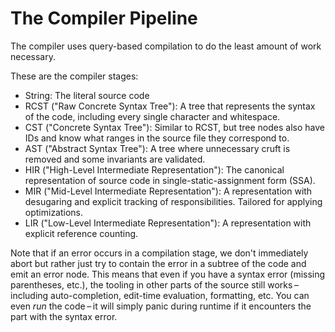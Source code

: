# The Compiler Pipeline

The compiler uses query-based compilation to do the least amount of work necessary.

These are the compiler stages:

- String: The literal source code
- RCST ("Raw Concrete Syntax Tree"): A tree that represents the syntax of the code, including every single character and whitespace.
- CST ("Concrete Syntax Tree"): Similar to RCST, but tree nodes also have IDs and know what ranges in the source file they correspond to.
- AST ("Abstract Syntax Tree"): A tree where unnecessary cruft is removed and some invariants are validated.
- HIR ("High-Level Intermediate Representation"): The canonical representation of source code in single-static-assignment form (SSA).
- MIR ("Mid-Level Intermediate Representation"): A representation with desugaring and explicit tracking of responsibilities. Tailored for applying optimizations.
- LIR ("Low-Level Intermediate Representation"): A representation with explicit reference counting.

Note that if an error occurs in a compilation stage, we don't immediately abort but rather just try to contain the error in a subtree of the code and emit an error node.
This means that even if you have a syntax error (missing parentheses, etc.), the tooling in other parts of the source still works – including auto-completion, edit-time evaluation, formatting, etc.
You can even _run_ the code – it will simply panic during runtime if it encounters the part with the syntax error.

